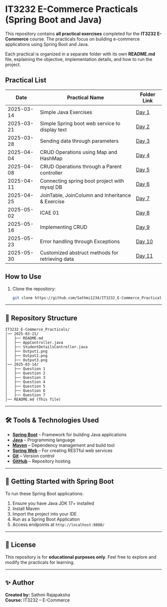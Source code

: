 # IT3232 E-Commerce Practicals (Spring Boot and Java)

This repository contains **all practical exercises** completed for the **IT3232 E-Commerce** course. The practicals focus on building e-commerce applications using Spring Boot and Java.

Each practical is organized in a separate folder with its own **README.md** file, explaining the objective, implementation details, and how to run the project.

## Practical List

| Date       | Practical Name            | Folder Link |
|------------|--------------------------|-------------|
| 2025-03-14 | Simple Java Exercises | [Day 1](/2025-03-14/README.md) |
| 2025-03-21| Simple Spring boot web service to display text | [Day 2](/2025-03-21/README.md) |
| 2025-03-28| Sending data through parameters | [Day 3](/2025-03-28/README.md) |
| 2025-04-04| CRUD Operations using Map and HashMap | [Day 4](/2025-04-04/README.md) |
| 2025-04-08| CRUD Operations through a Parent controller | [Day 5](/2025-04-08/README.md) |
| 2025-04-11| Connecting spring boot project with mysql DB | [Day 6](/2025-04-11/README.md) |
| 2025-04-25| JoinTable, JoinColumn and Inheritance & Exercise | [Day 7](/2025-04-25/README.md) |
| 2025-05-02| ICAE 01 | [Day 8](/2025-05-02%20(ICAE%2001)/README.md) |
| 2025-05-16| Implementing CRUD | [Day 9](/2025-05-16/README.md) |
| 2025-05-23| Error handling through Exceptions | [Day 10](/2025-05-23/README.md) |
| 2025-05-30| Customized abstruct methods for retrieving data | [Day 11](/2025-05-30/README.md) |

## How to Use

1. Clone the repository:
   ```sh
   git clone https://github.com/Sathmi1234/IT3232_E-Commerce_Practicals.git
   ```

---

## 📌 Repository Structure

```
IT3232_E-Commerce_Practicals/
│── 2025-03-21/
│   ├── README.md
│   ├── AppController.java
│   ├── StudentDetailsController.java
│   ├── Output1.png
│   ├── Output2.png
│   ├── Output3.png
│── 2025-03-14/
│   ├── Question 1
│   ├── Question 2
│   ├── Question 3
│   ├── Question 4
│   ├── Question 5
│   ├── Question 6
│   ├── Question 7
│── README.md (This file)
```

---

## 🛠️ Tools & Technologies Used

- **[Spring Boot](https://spring.io/projects/spring-boot)** – Framework for building Java applications
- **[Java](https://www.java.com/)** – Programming language
- **[Maven](https://maven.apache.org/)** – Dependency management and build tool
- **[Spring Web](https://docs.spring.io/spring-framework/docs/current/reference/html/web.html)** – For creating RESTful web services
- **[Git](https://git-scm.com/)** – Version control
- **[GitHub](https://github.com/)** – Repository hosting

---

## 🚀 Getting Started with Spring Boot

To run these Spring Boot applications:

1. Ensure you have Java JDK 17+ installed
2. Install Maven
3. Import the project into your IDE
4. Run as a Spring Boot Application
5. Access endpoints at `http://localhost:8080/`

---

## 📜 License

This repository is for **educational purposes only**. Feel free to explore and modify the practicals for learning.

---

## ✨ Author

**Created by:** Sathmi Rajapaksha  
**Course:** IT3232 – E-Commerce